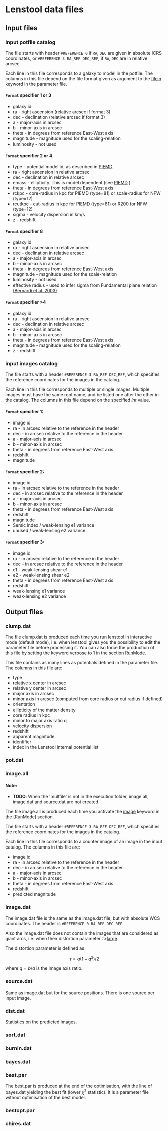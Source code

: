 # Lenstool data files

## Input files

### input potfile catalog

The file starts with header `#REFERENCE 0` if `RA`, `DEC` are given in absolute ICRS coordinates, or `#REFERENCE 3 RA_REF DEC_REF`, if `RA`, `DEC` are in relative arcsec. 

Each line in this file corresponds to a galaxy to model in the potfile. The columns in this file depend on the file format given as argument to the [filein](../section_parfile/PotFile.md#filein-potfile) keyword in the parameter file.

#### `Format` specifier 1 or 3

- galaxy id
- ra - right ascension (relative arcsec if format 3)
- dec - declination  (relative arcsec if format 3)
- a - major-axis in arcsec
- b - minor-axis in arcsec
- theta - in degrees from reference East-West axis
- magnitude - magnitude used for the scaling-relation
- luminosity - not used

#### `Format` specifier 2 or 4

- type - potential model id, as described in [PIEMD]() 
- ra - right ascension in relative arcsec
- dec - declination  in relative arcsec
- emass - ellipticity. This is model dependent (see [PIEMD]() )
- theta - in degrees from reference East-West axis
- rckpc - core-radius in kpc for PIEMD (type=81) or scale-radius for NFW (type=12)
- rcutkpc - cut-radius in kpc for PIEMD (type=81) or R200 for NFW (type=12)
- sigma - velocity dispersion in km/s
- z - redshift

#### `Format` specifier 8

- galaxy id
- ra - right ascension in relative arcsec
- dec - declination  in relative arcsec
- a - major-axis in arcsec
- b - minor-axis in arcsec
- theta - in degrees from reference East-West axis
- magnitude - magnitude used for the scale-relation
- luminosity - not used
- effective radius - used to infer sigma from Fundamental plane relation [(Bernardi et al. 2003)]()

#### `Format` specifier >4

- galaxy id
- ra - right ascension in relative arcsec
- dec - declination in relative arcsec
- a - major-axis in arcsec
- b - minor-axis in arcsec
- theta - in degrees from reference East-West axis
- magnitude - magnitude used for the scaling-relation
- z - redshift

### input images catalog

The file starts with a header `#REFERENCE 3 RA_REF DEC_REF`, which specifies the reference coordinates for the images in the catalog.

Each line in this file corresponds to multiple or single images. Multiple images must have the same root name, and be listed one after the other in the catalog. The columns in this file depend on the specified *int* value. 

#### `Format` specifier 1:

- image id
- ra - in arcsec relative to the reference in the header
- dec - in arcsec relative to the reference in the header
- a - major-axis in arcsec
- b - minor-axis in arcsec
- theta - in degrees from reference East-West axis
- redshift
- magnitude

#### `Format` specifier 2:

- image id
- ra - in arcsec relative to the reference in the header
- dec - in arcsec relative to the reference in the header
- a - major-axis in arcsec
- b - minor-axis in arcsec
- theta - in degrees from reference East-West axis
- redshift
- magnitude
- Sersic index / weak-lensing e1 variance
- unused / weak-lensing e2 variance

#### `Format` specifier 3:

- image id
- ra - in arcsec relative to the reference in the header
- dec - in arcsec relative to the reference in the header
- e1 - weak-lensing shear e1
- e2 - weak-lensing shear e2
- theta - in degrees from reference East-West axis
- redshift
- weak-lensing e1 variance
- weak-lensing e2 variance

## Output files

### clump.dat

The file clump.dat is produced each time you run lenstool in interactive mode (default mode), i.e. when lenstool gives you the possibility to edit the parameter file before processing it. You can also force the production of this file by setting the keyword [verbose]() to 1 in the section [RunMode]().

This file contains as many lines as potentials defined in the parameter file. The columns in this file are:
- type
- relative x center in arcsec
- relative y center in arcsec
- major axis in arcsec
- minor axis in arcsec (computed from core radius or cut radius if defined)
- orientation
- ellipticity of the matter density
- core radius in kpc
- minor to major axis ratio q
- velocity dispersion
- redshift
- apparent magnitude
- identifier
- index in the Lenstool internal potential list

### pot.dat

### image.all

#### Note:

-   **TODO**: When the 'multfile' is not in the execution folder, image.all, image.dat and source.dat are not created.
   


The file image.all is produced each time you activate the [image]()  keyword in the [RunMode] section.

The file starts with a header `#REFERENCE 3 RA_REF DEC_REF`, which specifies the reference coordinates for the images in the catalog.

Each line in this file corresponds to a counter image of an image in the input catalog. The columns in this file are:

- image id
- ra - in arcsec relative to the reference in the header
- dec - in arcsec relative to the reference in the header
- a - major-axis in arcsec
- b - minor-axis in arcsec
- theta - in degrees from reference East-West axis
- redshift
- predicted magnitude

### image.dat

The image.dat file is the same as the image.dat file, but with absolute WCS coordinates. The header is `#REFERENCE 0 RA_REF DEC_REF`.

Also the image.dat file does not contain the images that are considered as giant arcs, i.e. when their distortion parameter $\tau >$[large]().

The distortion parameter is defined as

$$ \tau = q (1 - q^2) / 2$$ 

where $q = b/a$ is the image axis ratio.

### source.dat

Same as image.dat but for the source positions. There is one source per input image.

### dist.dat

Statistics on the predicted images.

### sort.dat

### burnin.dat

### bayes.dat

### best.par

The best.par is produced at the end of the optimisation, with the line of bayes.dat yielding the best fit (lower $\chi^2$ statistic). It is a parameter file without optimisation of the best model.

### bestopt.par

### chires.dat
